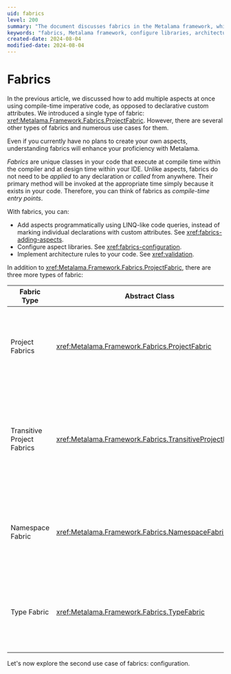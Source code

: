 ```yaml
---
uid: fabrics
level: 200
summary: "The document discusses fabrics in the Metalama framework, which are unique classes that execute at compile time. They can add aspects, configure libraries, and implement architecture rules."
keywords: "fabrics, Metalama framework, configure libraries, architecture rules, ProjectFabric, Namespace Fabric, Type Fabric, Transitive Project Fabrics"
created-date: 2024-08-04
modified-date: 2024-08-04
---
```


# Fabrics

In the previous article, we discussed how to add multiple aspects at once using compile-time imperative code, as opposed to declarative custom attributes. We introduced a single type of fabric: <xref:Metalama.Framework.Fabrics.ProjectFabric>. However, there are several other types of fabrics and numerous use cases for them.

Even if you currently have no plans to create your own aspects, understanding fabrics will enhance your proficiency with Metalama.

_Fabrics_ are unique classes in your code that execute at compile time within the compiler and at design time within your IDE. Unlike aspects, fabrics do not need to be _applied_ to any declaration or _called_ from anywhere. Their primary method will be invoked at the appropriate time simply because it exists in your code. Therefore, you can think of fabrics as _compile-time entry points_.

With fabrics, you can:

* Add aspects programmatically using LINQ-like code queries, instead of marking individual declarations with custom attributes. See <xref:fabrics-adding-aspects>.
* Configure aspect libraries. See <xref:fabrics-configuration>.
* Implement architecture rules to your code. See <xref:validation>.

In addition to <xref:Metalama.Framework.Fabrics.ProjectFabric>, there are three more types of fabric:

| Fabric Type | Abstract Class | Purpose |
|-------------|----------------|---------|
| Project Fabrics | <xref:Metalama.Framework.Fabrics.ProjectFabric> | Add aspects, architecture rules, or configure aspect libraries in the _current_ project. |
| Transitive Project Fabrics | <xref:Metalama.Framework.Fabrics.TransitiveProjectFabric> | Add aspects, architecture rules, or configure aspect libraries in projects that _reference_ the current project. |
| Namespace Fabric | <xref:Metalama.Framework.Fabrics.NamespaceFabric> | Add aspects or architecture rules to the namespace that contains the fabric type. |
| Type Fabric | <xref:Metalama.Framework.Fabrics.TypeFabric> | Add aspects to different members of the type that contains the nested fabric type. |

Let's now explore the second use case of fabrics: configuration.



